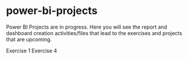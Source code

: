 # power-bi-projects
Power BI Projects are in progress. Here you will see the report and dashboard creation activities/files that lead to the exercises and projects that are upcoming.

Exercise 1
Exercise 4 
